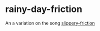 # rainy-day-friction
An a variation on the song [slippery-friction](https://github.com/lorenzosmusic/slippery-friction)
